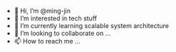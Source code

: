 - 👋 Hi, I’m @ming-jin
- 👀 I’m interested in tech stuff
- 🌱 I’m currently learning scalable system architecture
- 💞️ I’m looking to collaborate on ...
- 📫 How to reach me ...

<!---
ming-jin/ming-jin is a ✨ special ✨ repository because its `README.md` (this file) appears on your GitHub profile.
You can click the Preview link to take a look at your changes.
--->
